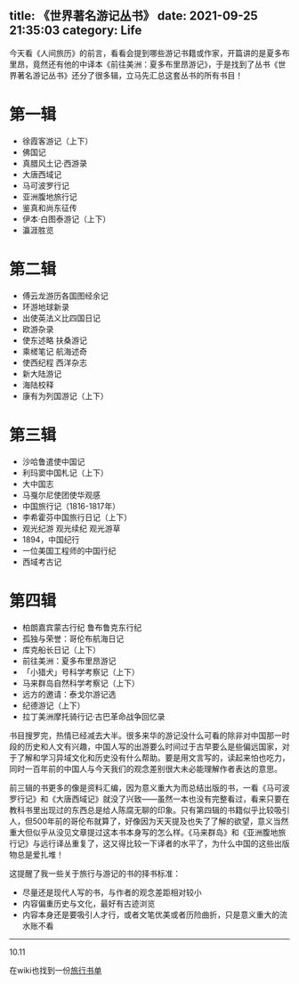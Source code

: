 title: 《世界著名游记丛书》
date: 2021-09-25 21:35:03
category: Life
---

今天看《人间旅历》的前言，看看会提到哪些游记书籍或作家，开篇讲的是夏多布里昂，竟然还有他的中译本《前往美洲：夏多布里昂游记》，于是找到了丛书《世界著名游记丛书》还分了很多辑，立马先汇总这套丛书的所有书目！

# 第一辑
- 徐霞客游记（上下）
- 佛国记
- 真腊风土记·西游录
- 大唐西域记
- 马可波罗行记
- 亚洲腹地旅行记
- 鉴真和尚东征传
- 伊本·白图泰游记（上下）
- 瀛涯胜览

# 第二辑
- 傅云龙游历各国图经余记
- 环游地球新录
- 出使英法义比四国日记
- 欧游杂录
- 使东述略 扶桑游记
- 乘槎笔记 航海述奇
- 使西纪程 西洋杂志
- 新大陆游记
- 海陆校释
- 康有为列国游记（上下）

# 第三辑
- 沙哈鲁遣使中国记
- 利玛窦中国札记（上下）
- 大中国志
- 马戛尔尼使团使华观感
- 中国旅行记（1816-1817年）
- 李希霍芬中国旅行日记（上下）
- 观光纪游 观光续纪 观光游草
- 1894，中国纪行
- 一位美国工程师的中国行纪
- 西域考古记

# 第四辑
- 柏朗嘉宾蒙古行纪 鲁布鲁克东行纪
- 孤独与荣誉：哥伦布航海日记
- 库克船长日记（上下）
- 前往美洲：夏多布里昂游记
- 「小猎犬」号科学考察记（上下）
- 马来群岛自然科学考察记（上下）
- 远方的邀请：泰戈尔游记选
- 纪德游记（上下）
- 拉丁美洲摩托骑行记·古巴革命战争回忆录

书目搜罗完，热情已经减去大半。很多来华的游记没什么可看的除非对中国那一时段的历史和人文有兴趣，中国人写的出游要么时间过于古早要么是些偏远国家，对于了解和学习异域文化和历史没有什么帮助。要是用文言写的，读起来怕也吃力，同时一百年前的中国人与今天我们的观念差别很大未必能理解作者表达的意思。

前三辑的书更多的像是资料汇编，因为意义重大为而总结出版的书，一看《马可波罗行记》和《大唐西域记》就没了兴致——虽然一本也没有完整看过，看来只要在教科书里出现过的东西总是给人陈腐无聊的印象。只有第四辑的书籍似乎比较吸引人，但500年前的哥伦布就算了，好像因为天天提及也失了了解的欲望，意义当然重大但似乎从没见文章提过这本书本身写的怎么样。《马来群岛》和《亚洲腹地旅行记》与远行译丛重复了，这又得比较一下译者的水平了，为什么中国的这些出版物总是爱扎堆！

这提醒了我一些关于旅行与游记的书的择书标准：
- 尽量还是现代人写的书，与作者的观念差距相对较小
- 内容偏重历史与文化，最好有古迹浏览
- 内容本身还是要吸引人才行，或者文笔优美或者历险曲折，只是意义重大的流水账不看

---
10.11

在wiki也找到一份[旅行书单](https://en.wikipedia.org/wiki/List_of_travel_books)
